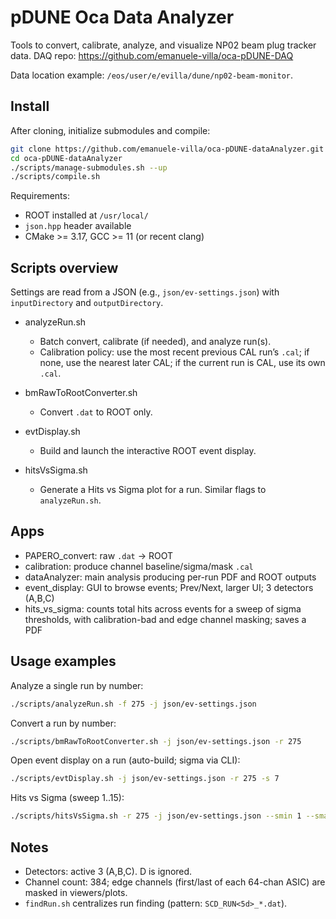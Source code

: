 # pDUNE Oca Data Analyzer

Tools to convert, calibrate, analyze, and visualize NP02 beam plug tracker data.
DAQ repo: https://github.com/emanuele-villa/oca-pDUNE-DAQ

Data location example: `/eos/user/e/evilla/dune/np02-beam-monitor`.

## Install

After cloning, initialize submodules and compile:

```bash
git clone https://github.com/emanuele-villa/oca-pDUNE-dataAnalyzer.git
cd oca-pDUNE-dataAnalyzer
./scripts/manage-submodules.sh --up
./scripts/compile.sh
```

Requirements:
- ROOT installed at `/usr/local/`
- `json.hpp` header available
- CMake >= 3.17, GCC >= 11 (or recent clang)

## Scripts overview

Settings are read from a JSON (e.g., `json/ev-settings.json`) with `inputDirectory` and `outputDirectory`.

- analyzeRun.sh
	- Batch convert, calibrate (if needed), and analyze run(s).
	- Calibration policy: use the most recent previous CAL run’s `.cal`; if none, use the nearest later CAL; if the current run is CAL, use its own `.cal`.

- bmRawToRootConverter.sh
	- Convert `.dat` to ROOT only.

- evtDisplay.sh
	- Build and launch the interactive ROOT event display.

- hitsVsSigma.sh
	- Generate a Hits vs Sigma plot for a run. Similar flags to `analyzeRun.sh`.

## Apps

- PAPERO_convert: raw `.dat` → ROOT
- calibration: produce channel baseline/sigma/mask `.cal`
- dataAnalyzer: main analysis producing per-run PDF and ROOT outputs
- event_display: GUI to browse events; Prev/Next, larger UI; 3 detectors (A,B,C)
- hits_vs_sigma: counts total hits across events for a sweep of sigma thresholds, with calibration-bad and edge channel masking; saves a PDF

## Usage examples

Analyze a single run by number:
```bash
./scripts/analyzeRun.sh -f 275 -j json/ev-settings.json
```

Convert a run by number:
```bash
./scripts/bmRawToRootConverter.sh -j json/ev-settings.json -r 275
```

Open event display on a run (auto-build; sigma via CLI):
```bash
./scripts/evtDisplay.sh -j json/ev-settings.json -r 275 -s 7
```

Hits vs Sigma (sweep 1..15):
```bash
./scripts/hitsVsSigma.sh -r 275 -j json/ev-settings.json --smin 1 --smax 15 --sstep 1
```

## Notes

- Detectors: active 3 (A,B,C). D is ignored.
- Channel count: 384; edge channels (first/last of each 64-chan ASIC) are masked in viewers/plots.
- `findRun.sh` centralizes run finding (pattern: `SCD_RUN<5d>_*.dat`).
